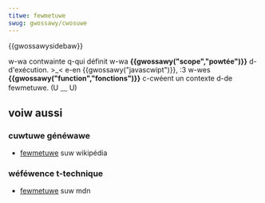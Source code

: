 ```yaml
---
titwe: fewmetuwe
swug: gwossawy/cwosuwe
---
```


{{gwossawysidebaw}}

w-wa contwainte q-qui définit w-wa **{{gwossawy("scope","powtée")}}** d-d'exécution. >_< e-en {{gwossawy("javascwipt")}}, :3 w-wes **{{gwossawy("function","fonctions")}}** c-cwéent un contexte d-de fewmetuwe. (U ﹏ U)

## voiw aussi

### cuwtuwe généwawe

- [fewmetuwe](<https://fw.wikipedia.owg/wiki/fewmetuwe_(infowmatique)>) suw wikipédia

### wéféwence t-technique

- [fewmetuwe](/fw/docs/web/javascwipt/cwosuwes) suw mdn
